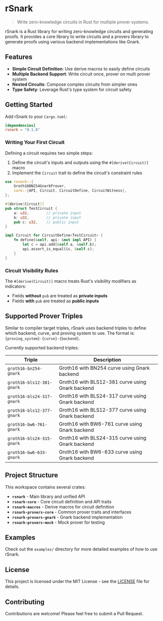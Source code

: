 # rSnark

> Write zero-knowledge circuits in Rust for multiple prover systems.

rSnark is a Rust library for writing zero-knowledge circuits and generating proofs. It provides a core library to write circuits and a provers library to generate proofs using various backend implementations like Gnark.

## Features

- **Simple Circuit Definition**: Use derive macros to easily define circuits
- **Multiple Backend Support**: Write circuit once, prover on multi prover system
- **Nested Circuits**: Compose complex circuits from simpler ones
- **Type Safety**: Leverage Rust's type system for circuit safety

## Getting Started

Add rSnark to your `Cargo.toml`:

```toml
[dependencies]
rsnark = "0.1.0"
```

### Writing Your First Circuit

Defining a circuit requires two simple steps:

1. Define the circuit's inputs and outputs using the `#[derive(Circuit)]` macro
2. Implement the `Circuit` trait to define the circuit's constraint rules

```rust
use rsnark::{
    Groth16BN254GnarkProver,
    core::{API, Circuit, CircuitDefine, CircuitWitness},
};

#[derive(Circuit)]
pub struct TestCircuit {
    a: u32,        // private input
    b: u32,        // private input  
    pub c: u32,    // public input
}

impl Circuit for CircuitDefine<TestCircuit> {
    fn define(&self, api: &mut impl API) {
        let c = api.add(&self.a, &self.b);
        api.assert_is_equal(&c, &self.c);
    }
}
```

### Circuit Visibility Rules

The `#[derive(Circuit)]` macro treats Rust's visibility modifiers as indicators:

- Fields **without** `pub` are treated as **private inputs**
- Fields **with** `pub` are treated as **public inputs**

## Supported Prover Triples

Similar to compiler target triples, rSnark uses backend triples to define which backend, curve, and proving system to use. The format is: `{proving_system}-{curve}-{backend}`.

Currently supported backend triples:

| Triple | Description |
|--------|-------------|
| `groth16-bn254-gnark` | Groth16 with BN254 curve using Gnark backend |
| `groth16-bls12-381-gnark` | Groth16 with BLS12-381 curve using Gnark backend |
| `groth16-bls24-317-gnark` | Groth16 with BLS24-317 curve using Gnark backend |
| `groth16-bls12-377-gnark` | Groth16 with BLS12-377 curve using Gnark backend |
| `groth16-bw6-761-gnark` | Groth16 with BW6-761 curve using Gnark backend |
| `groth16-bls24-315-gnark` | Groth16 with BLS24-315 curve using Gnark backend |
| `groth16-bw6-633-gnark` | Groth16 with BW6-633 curve using Gnark backend |

## Project Structure

This workspace contains several crates:

- **`rsnark`** - Main library and unified API
- **`rsnark-core`** - Core circuit definition and API traits
- **`rsnark-macros`** - Derive macros for circuit definition
- **`rsnark-provers-core`** - Common prover traits and interfaces
- **`rsnark-provers-gnark`** - Gnark backend implementation
- **`rsnark-provers-mock`** - Mock prover for testing

## Examples

Check out the `examples/` directory for more detailed examples of how to use rSnark.

## License

This project is licensed under the MIT License - see the [LICENSE](LICENSE) file for details.

## Contributing

Contributions are welcome! Please feel free to submit a Pull Request.
